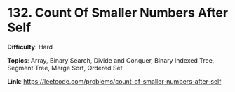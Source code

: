 # 132. Count Of Smaller Numbers After Self

**Difficulty**: Hard

**Topics**: Array, Binary Search, Divide and Conquer, Binary Indexed Tree, Segment Tree, Merge Sort, Ordered Set

**Link**: https://leetcode.com/problems/count-of-smaller-numbers-after-self
